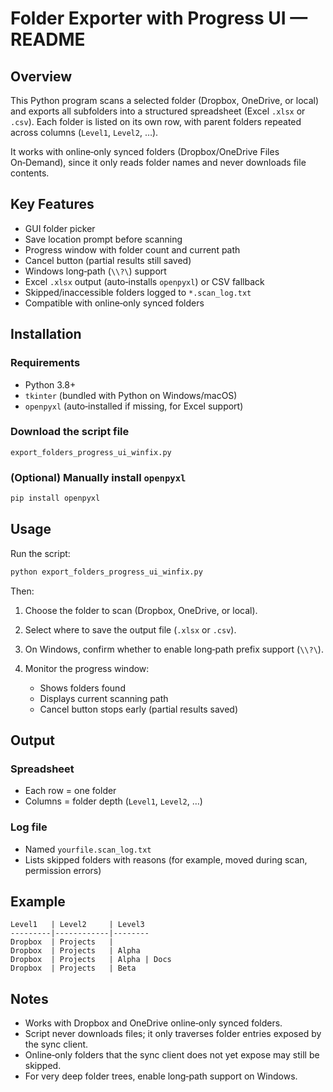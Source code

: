 # Folder Exporter with Progress UI — README

## Overview

This Python program scans a selected folder (Dropbox, OneDrive, or local) and exports all subfolders into a structured spreadsheet (Excel `.xlsx` or `.csv`). Each folder is listed on its own row, with parent folders repeated across columns (`Level1`, `Level2`, …).

It works with online‑only synced folders (Dropbox/OneDrive Files On‑Demand), since it only reads folder names and never downloads file contents.

## Key Features

* GUI folder picker
* Save location prompt before scanning
* Progress window with folder count and current path
* Cancel button (partial results still saved)
* Windows long‑path (`\\?\`) support
* Excel `.xlsx` output (auto‑installs `openpyxl`) or CSV fallback
* Skipped/inaccessible folders logged to `*.scan_log.txt`
* Compatible with online‑only synced folders

## Installation

### Requirements

* Python 3.8+
* `tkinter` (bundled with Python on Windows/macOS)
* `openpyxl` (auto‑installed if missing, for Excel support)

### Download the script file

```
export_folders_progress_ui_winfix.py
```

### (Optional) Manually install `openpyxl`

```bash
pip install openpyxl
```

## Usage

Run the script:

```bash
python export_folders_progress_ui_winfix.py
```

Then:

1. Choose the folder to scan (Dropbox, OneDrive, or local).
2. Select where to save the output file (`.xlsx` or `.csv`).
3. On Windows, confirm whether to enable long‑path prefix support (`\\?\`).
4. Monitor the progress window:

   * Shows folders found
   * Displays current scanning path
   * Cancel button stops early (partial results saved)

## Output

### Spreadsheet

* Each row = one folder
* Columns = folder depth (`Level1`, `Level2`, …)

### Log file

* Named `yourfile.scan_log.txt`
* Lists skipped folders with reasons (for example, moved during scan, permission errors)

## Example

```
Level1   | Level2     | Level3
---------|------------|--------
Dropbox  | Projects   |
Dropbox  | Projects   | Alpha
Dropbox  | Projects   | Alpha | Docs
Dropbox  | Projects   | Beta
```

## Notes

* Works with Dropbox and OneDrive online‑only synced folders.
* Script never downloads files; it only traverses folder entries exposed by the sync client.
* Online‑only folders that the sync client does not yet expose may still be skipped.
* For very deep folder trees, enable long‑path support on Windows.

